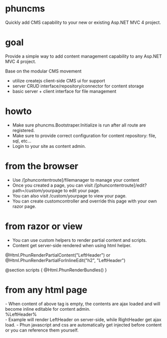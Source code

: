 phuncms
======

Quickly add CMS capability to your new or existing Asp.NET MVC 4 project.

goal
======
Provide a simple way to add content management capability to any Asp.NET MVC 4 project.

Base on the modular CMS movement
   - utilize createjs client-side CMS ui for support
   - server CRUD interface/repository/connector for content storage
   - basic server + client interface for file management
   
howto
=======
 - Make sure phuncms.Bootstraper.Initialize is run after all route are registered.
 - Make sure to provide correct configuration for content repository: file, sql, etc...
 - Login to your site as content admin.
 
from the browser
=======
 - Use /[phuncontentroute]/filemanager to manage your content
 - Once you created a page, you can visit /[phuncontentroute]/edit?path=/custom/yourpage to edit your page.
 - You can also visit /custom/yourpage to view your page.
 - You can create customcontroller and override this page with your own razor page.
 
from razor or view
========
 - You can use custom helpers to render partial content and scripts.
 - Content get server-side rendered when using html helper.
 
@Html.PhunRenderPartialContent("LeftHeader") or @Html.PhunRenderPartialForInlineEdit("h2", "LeftHeader")

@section scripts
{
    @Html.PhunRenderBundles()
}

from any html page
=========
<div data-phun="LeftHeader"></div><div data-phun="RightHeader"></div>
- When content of above tag is empty, the contents are ajax loaded and will become inline editable for content admin.

<div data-phun="LeftHeader">%LeftHeader%</div><div data-phun="RightHeader"></div>
- Example will render LeftHeader on server-side, while RightHeader get ajax load.
- Phun javascript and css are automatically get injected before content </head> or you can reference them yourself.
